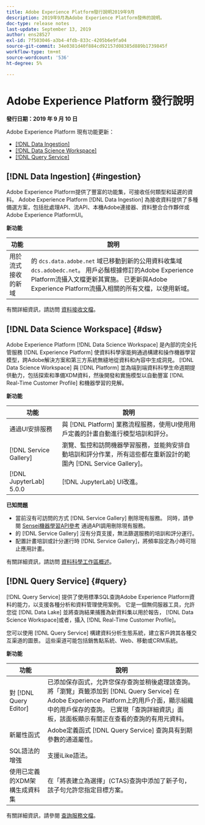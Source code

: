 ```yaml
---
title: Adobe Experience Platform發行說明2019年9月
description: 2019年9月為Adobe Experience Platform發佈的說明。
doc-type: release notes
last-update: September 13, 2019
author: ens28527
exl-id: 7f503046-a3b4-4fdb-833c-4205b6e9fa04
source-git-commit: 34e0381d40f884cd92157d08385d889b1739845f
workflow-type: tm+mt
source-wordcount: '536'
ht-degree: 5%

---
```


# Adobe Experience Platform 發行說明

**發行日期：2019 年 9 月 10 日**

Adobe Experience Platform 現有功能更新：

* [[!DNL Data Ingestion]](#ingestion)
* [[!DNL Data Science Workspace]](#dsw)
* [[!DNL Query Service]](#query)

## [!DNL Data Ingestion] {#ingestion}

Adobe Experience Platform提供了豐富的功能集，可接收任何類型和延遲的資料。 Adobe Experience Platform [!DNL Data Ingestion] 為接收資料提供了多種備選方案，包括批處理API、流API、本機Adobe連接器、資料整合合作夥伴或Adobe Experience PlatformUI。

**新功能**

| 功能 | 說明 |
| ----------- | ---------- |
| 用於流式接收的新域 | 的 `dcs.data.adobe.net` 域已移動到新的公用資料收集域 `dcs.adobedc.net`。 用戶必鬚根據修訂的Adobe Experience Platform流攝入文檔更新其實施。 已更新與Adobe Experience Platform流攝入相關的所有文檔，以使用新域。 |

有關詳細資訊，請訪問 [資料接收文檔](../../ingestion/home.md)。

## [!DNL Data Science Workspace] {#dsw}

Adobe Experience Platform [!DNL Data Science Workspace] 是內部的完全托管服務 [!DNL Experience Platform] 使資料科學家能夠通過構建和操作機器學習模型，跨Adobe解決方案和第三方系統無縫地從資料和內容中生成洞見。 [!DNL Data Science Workspace] 與 [!DNL Platform] 並為端到端資料科學生命週期提供動力，包括探索和準備XDM資料，然後開發和實施模型以自動豐富 [!DNL Real-Time Customer Profile] 和機器學習的見解。

**新功能**

| 功能 | 說明 |
| -----------| ---------- |
| 通過UI安排服務 | 與 [!DNL Platform] 業務流程服務，使用UI使用用戶定義的計畫自動進行模型培訓和評分。 |
| [!DNL Service Gallery] | 瀏覽、監控和訪問機器學習服務，並能夠安排自動培訓和評分作業，所有這些都在重新設計的範圍內 [!DNL Service Gallery]。 |
| [!DNL JupyterLab] 5.0.0 | [!DNL JupyterLab] UI改進。 |

**已知問題**

* 當前沒有可訪問的方式 [!DNL Service Gallery] 刪除現有服務。 同時，請參閱 [Sensei機器學習API參考](https://www.adobe.io/apis/experienceplatform/home/api-reference.html#!acpdr/swagger-specs/sensei-ml-api.yaml) 通過API調用刪除現有服務。
* 的 [!DNL Service Gallery] 沒有分頁支援，無法篩選服務的培訓和評分運行。
* 配置計畫培訓或計分運行時 [!DNL Service Gallery]，將頻率設定為小時可阻止應用計畫。

有關詳細資訊，請訪問 [資料科學工作區概述](../../data-science-workspace/home.md)。

## [!DNL Query Service] {#query}

[!DNL Query Service] 提供了使用標準SQL查詢Adobe Experience Platform資料的能力，以支援各種分析和資料管理使用案例。 它是一個無伺服器工具，允許您從 [!DNL Data Lake] 並將查詢結果捕獲為新資料集以用於報告， [!DNL Data Science Workspace]或者，攝入 [!DNL Real-Time Customer Profile]。

您可以使用 [!DNL Query Service] 構建資料分析生態系統，建立客戶跨其各種交互渠道的圖景。 這些渠道可能包括銷售點系統、Web、移動或CRM系統。

**新功能**

| 功能 | 說明 |
| -----------| ---------- |
| 對 [!DNL Query Editor] | 已添加保存函式，允許您保存查詢並稍後處理該查詢。 將「瀏覽」頁籤添加到 [!DNL Query Service] 在Adobe Experience Platform上的用戶介面，顯示組織中的用戶保存的查詢。 已實現「查詢詳細資訊」面板，該面板顯示有關正在查看的查詢的有用元資料。 |
| 新屬性函式 | Adobe定義函式 [!DNL Query Service] 查詢具有到期參數的通道屬性。 |
| SQL語法的增強 | 支援iLike語法。 |
| 使用已定義的XDM架構生成資料集 | 在「將表建立為選擇」(CTAS)查詢中添加了新子句，該子句允許您指定目標方案。 |

有關詳細資訊，請參閱 [查詢服務文檔](../../query-service/home.md)。
